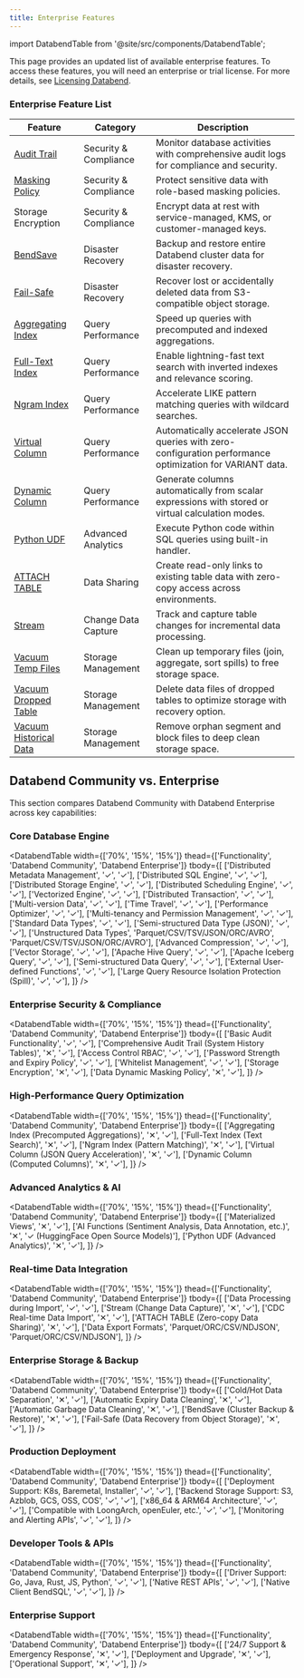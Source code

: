 ```yaml
---
title: Enterprise Features
---
```


import DatabendTable from '@site/src/components/DatabendTable';

This page provides an updated list of available enterprise features. To access these features, you will need an enterprise or trial license. For more details, see [Licensing Databend](20-license.md).

### Enterprise Feature List

| Feature                                                                          | Category       | Description                                                                                                                                                                                                                                                                                                                                                                                                                                                              |
| -------------------------------------------------------------------------------- | -------------- | ------------------------------------------------------------------------------------------------------------------------------------------------------------------------------------------------------------------------------------------------------------------------------------------------------------------------------------------------------------------------------------------------------------------------------------------------------------------------ |
| [Audit Trail](/guides/security/audit-trail)                                     | Security & Compliance | Monitor database activities with comprehensive audit logs for compliance and security.                                                                                                                                                                                                                                                                                                                                                                                   |
| [Masking Policy](/sql/sql-commands/ddl/mask-policy/)                             | Security & Compliance | Protect sensitive data with role-based masking policies.                                                                                                                                                                                                                                                                                                                                                                                                                |
| Storage Encryption                                                               | Security & Compliance | Encrypt data at rest with service-managed, KMS, or customer-managed keys.                                                                                                                                                                                                                                                                                                                                                                                               |
| [BendSave](/guides/data-management/data-recovery#bendsave) | Disaster Recovery | Backup and restore entire Databend cluster data for disaster recovery. |
| [Fail-Safe](/guides/security/fail-safe)                                          | Disaster Recovery  | Recover lost or accidentally deleted data from S3-compatible object storage.                                                                                                                                                                                                                                                                                                                                                                                            |
| [Aggregating Index](/sql/sql-commands/ddl/aggregating-index)                     | Query Performance  | Speed up queries with precomputed and indexed aggregations.                                                                                                                                                                                                                                                                                                                                                                                                             |
| [Full-Text Index](/guides/performance/fulltext-index)                           | Query Performance  | Enable lightning-fast text search with inverted indexes and relevance scoring.                                                                                                                                                                                                                                                                                                                                                                                          |
| [Ngram Index](/guides/performance/ngram-index)                                  | Query Performance  | Accelerate LIKE pattern matching queries with wildcard searches.                                                                                                                                                                                                                                                                                                                                                                                                        |
| [Virtual Column](/sql/sql-commands/ddl/virtual-column)                          | Query Performance  | Automatically accelerate JSON queries with zero-configuration performance optimization for VARIANT data.                                                                                                                                                                                                                                                                                                                                                                |
| [Dynamic Column](/sql/sql-commands/ddl/table/ddl-create-table#computed-columns)  | Query Performance  | Generate columns automatically from scalar expressions with stored or virtual calculation modes.                                                                                                                                                                                                                                                                                                                                                                         |
| [Python UDF](/guides/query/advanced/udf#python-requires-databend-enterprise)              | Advanced Analytics | Execute Python code within SQL queries using built-in handler.                                                                                                                                                                                                                                                                                                                                                                                                          |
| [ATTACH TABLE](/sql/sql-commands/ddl/table/attach-table)                         | Data Sharing       | Create read-only links to existing table data with zero-copy access across environments.                                                                                                                                                                                                                                                                                                                                                                                |
| [Stream](/sql/sql-commands/ddl/stream)                                           | Change Data Capture | Track and capture table changes for incremental data processing.                                                                                                                                                                                                                                                                                                                                                                                                        |
| [Vacuum Temp Files](/sql/sql-commands/administration-cmds/vacuum-temp-files)     | Storage Management | Clean up temporary files (join, aggregate, sort spills) to free storage space.                                                                                                                                                                                                                                                                                                                                                                                          |
| [Vacuum Dropped Table](/sql/sql-commands/ddl/table/vacuum-drop-table)            | Storage Management | Delete data files of dropped tables to optimize storage with recovery option.                                                                                                                                                                                                                                                                                                                                                                                           |
| [Vacuum Historical Data](/sql/sql-commands/ddl/table/vacuum-table)               | Storage Management | Remove orphan segment and block files to deep clean storage space.                                                                                                                                                                                                                                                                                                                                                                                                      |

## Databend Community vs. Enterprise

This section compares Databend Community with Databend Enterprise across key capabilities:

### Core Database Engine

<DatabendTable
width={['70%', '15%', '15%']}
thead={['Functionality', 'Databend Community', 'Databend Enterprise']}
tbody={[
['Distributed Metadata Management', '✓', '✓'],
['Distributed SQL Engine', '✓', '✓'],
['Distributed Storage Engine', '✓', '✓'],
['Distributed Scheduling Engine', '✓', '✓'],
['Vectorized Engine', '✓', '✓'],
['Distributed Transaction', '✓', '✓'],
['Multi-version Data', '✓', '✓'],
['Time Travel', '✓', '✓'],
['Performance Optimizer', '✓', '✓'],
['Multi-tenancy and Permission Management', '✓', '✓'],
['Standard Data Types', '✓', '✓'],
['Semi-structured Data Type (JSON)', '✓', '✓'],
['Unstructured Data Types', 'Parquet/CSV/TSV/JSON/ORC/AVRO', 'Parquet/CSV/TSV/JSON/ORC/AVRO'],
['Advanced Compression', '✓', '✓'],
['Vector Storage', '✓', '✓'],
['Apache Hive Query', '✓', '✓'],
['Apache Iceberg Query', '✓', '✓'],
['Semi-structured Data Query', '✓', '✓'],
['External User-defined Functions', '✓', '✓'],
['Large Query Resource Isolation Protection (Spill)', '✓', '✓'],
]}
/>

### Enterprise Security & Compliance

<DatabendTable
width={['70%', '15%', '15%']}
thead={['Functionality', 'Databend Community', 'Databend Enterprise']}
tbody={[
['Basic Audit Functionality', '✓', '✓'],
['Comprehensive Audit Trail (System History Tables)', '✕', '✓'],
['Access Control RBAC', '✓', '✓'],
['Password Strength and Expiry Policy', '✓', '✓'],
['Whitelist Management', '✓', '✓'],
['Storage Encryption', '✕', '✓'],
['Data Dynamic Masking Policy', '✕', '✓'],
]}
/>

### High-Performance Query Optimization

<DatabendTable
width={['70%', '15%', '15%']}
thead={['Functionality', 'Databend Community', 'Databend Enterprise']}
tbody={[
['Aggregating Index (Precomputed Aggregations)', '✕', '✓'],
['Full-Text Index (Text Search)', '✕', '✓'],
['Ngram Index (Pattern Matching)', '✕', '✓'],
['Virtual Column (JSON Query Acceleration)', '✕', '✓'],
['Dynamic Column (Computed Columns)', '✕', '✓'],
]}
/>

### Advanced Analytics & AI

<DatabendTable
width={['70%', '15%', '15%']}
thead={['Functionality', 'Databend Community', 'Databend Enterprise']}
tbody={[
['Materialized Views', '✕', '✓'],
['AI Functions (Sentiment Analysis, Data Annotation, etc.)', '✕', '✓ (HuggingFace Open Source Models)'],
['Python UDF (Advanced Analytics)', '✕', '✓'],
]}
/>

### Real-time Data Integration

<DatabendTable
width={['70%', '15%', '15%']}
thead={['Functionality', 'Databend Community', 'Databend Enterprise']}
tbody={[
['Data Processing during Import', '✓', '✓'],
['Stream (Change Data Capture)', '✕', '✓'],
['CDC Real-time Data Import', '✕', '✓'],
['ATTACH TABLE (Zero-copy Data Sharing)', '✕', '✓'],
['Data Export Formats', 'Parquet/ORC/CSV/NDJSON', 'Parquet/ORC/CSV/NDJSON'],
]}
/>

### Enterprise Storage & Backup

<DatabendTable
width={['70%', '15%', '15%']}
thead={['Functionality', 'Databend Community', 'Databend Enterprise']}
tbody={[
['Cold/Hot Data Separation', '✕', '✓'],
['Automatic Expiry Data Cleaning', '✕', '✓'],
['Automatic Garbage Data Cleaning', '✕', '✓'],
['BendSave (Cluster Backup & Restore)', '✕', '✓'],
['Fail-Safe (Data Recovery from Object Storage)', '✕', '✓'],
]}
/>

### Production Deployment

<DatabendTable
width={['70%', '15%', '15%']}
thead={['Functionality', 'Databend Community', 'Databend Enterprise']}
tbody={[
['Deployment Support: K8s, Baremetal, Installer', '✓', '✓'],
['Backend Storage Support: S3, Azblob, GCS, OSS, COS', '✓', '✓'],
['x86_64 & ARM64 Architecture', '✓', '✓'],
['Compatible with LoongArch, openEuler, etc.', '✓', '✓'],
['Monitoring and Alerting APIs', '✓', '✓'],
]}
/>

### Developer Tools & APIs

<DatabendTable
width={['70%', '15%', '15%']}
thead={['Functionality', 'Databend Community', 'Databend Enterprise']}
tbody={[
['Driver Support: Go, Java, Rust, JS, Python', '✓', '✓'],
['Native REST APIs', '✓', '✓'],
['Native Client BendSQL', '✓', '✓'],
]}
/>

### Enterprise Support

<DatabendTable
width={['70%', '15%', '15%']}
thead={['Functionality', 'Databend Community', 'Databend Enterprise']}
tbody={[
['24/7 Support & Emergency Response', '✕', '✓'],
['Deployment and Upgrade', '✕', '✓'],
['Operational Support', '✕', '✓'],
]}
/>
